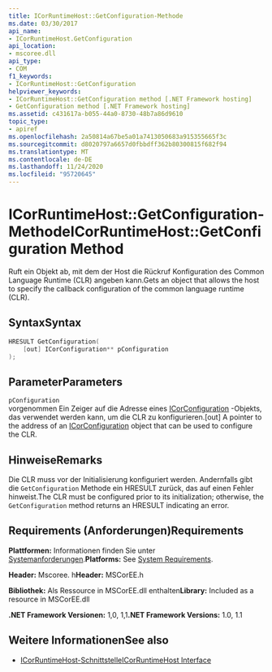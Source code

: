 ```yaml
---
title: ICorRuntimeHost::GetConfiguration-Methode
ms.date: 03/30/2017
api_name:
- ICorRuntimeHost.GetConfiguration
api_location:
- mscoree.dll
api_type:
- COM
f1_keywords:
- ICorRuntimeHost::GetConfiguration
helpviewer_keywords:
- ICorRuntimeHost::GetConfiguration method [.NET Framework hosting]
- GetConfiguration method [.NET Framework hosting]
ms.assetid: c431617a-b055-44a0-8730-48b7a86d9610
topic_type:
- apiref
ms.openlocfilehash: 2a50814a67be5a01a7413050683a915355665f3c
ms.sourcegitcommit: d8020797a6657d0fbbdff362b80300815f682f94
ms.translationtype: MT
ms.contentlocale: de-DE
ms.lasthandoff: 11/24/2020
ms.locfileid: "95720645"
---
```

# <a name="icorruntimehostgetconfiguration-method"></a><span data-ttu-id="e6491-102">ICorRuntimeHost::GetConfiguration-Methode</span><span class="sxs-lookup"><span data-stu-id="e6491-102">ICorRuntimeHost::GetConfiguration Method</span></span>

<span data-ttu-id="e6491-103">Ruft ein Objekt ab, mit dem der Host die Rückruf Konfiguration des Common Language Runtime (CLR) angeben kann.</span><span class="sxs-lookup"><span data-stu-id="e6491-103">Gets an object that allows the host to specify the callback configuration of the common language runtime (CLR).</span></span>  
  
## <a name="syntax"></a><span data-ttu-id="e6491-104">Syntax</span><span class="sxs-lookup"><span data-stu-id="e6491-104">Syntax</span></span>  
  
```cpp  
HRESULT GetConfiguration(  
    [out] ICorConfiguration** pConfiguration  
);  
```  
  
## <a name="parameters"></a><span data-ttu-id="e6491-105">Parameter</span><span class="sxs-lookup"><span data-stu-id="e6491-105">Parameters</span></span>  

 `pConfiguration`  
 <span data-ttu-id="e6491-106">vorgenommen Ein Zeiger auf die Adresse eines [ICorConfiguration](icorconfiguration-interface.md) -Objekts, das verwendet werden kann, um die CLR zu konfigurieren.</span><span class="sxs-lookup"><span data-stu-id="e6491-106">[out] A pointer to the address of an [ICorConfiguration](icorconfiguration-interface.md) object that can be used to configure the CLR.</span></span>  
  
## <a name="remarks"></a><span data-ttu-id="e6491-107">Hinweise</span><span class="sxs-lookup"><span data-stu-id="e6491-107">Remarks</span></span>  

 <span data-ttu-id="e6491-108">Die CLR muss vor der Initialisierung konfiguriert werden. Andernfalls gibt die `GetConfiguration` Methode ein HRESULT zurück, das auf einen Fehler hinweist.</span><span class="sxs-lookup"><span data-stu-id="e6491-108">The CLR must be configured prior to its initialization; otherwise, the `GetConfiguration` method returns an HRESULT indicating an error.</span></span>  
  
## <a name="requirements"></a><span data-ttu-id="e6491-109">Requirements (Anforderungen)</span><span class="sxs-lookup"><span data-stu-id="e6491-109">Requirements</span></span>  

 <span data-ttu-id="e6491-110">**Plattformen:** Informationen finden Sie unter [Systemanforderungen](../../get-started/system-requirements.md).</span><span class="sxs-lookup"><span data-stu-id="e6491-110">**Platforms:** See [System Requirements](../../get-started/system-requirements.md).</span></span>  
  
 <span data-ttu-id="e6491-111">**Header:** Mscoree. h</span><span class="sxs-lookup"><span data-stu-id="e6491-111">**Header:** MSCorEE.h</span></span>  
  
 <span data-ttu-id="e6491-112">**Bibliothek:** Als Ressource in MSCorEE.dll enthalten</span><span class="sxs-lookup"><span data-stu-id="e6491-112">**Library:** Included as a resource in MSCorEE.dll</span></span>  
  
 <span data-ttu-id="e6491-113">**.NET Framework Versionen:** 1,0, 1,1</span><span class="sxs-lookup"><span data-stu-id="e6491-113">**.NET Framework Versions:** 1.0, 1.1</span></span>  
  
## <a name="see-also"></a><span data-ttu-id="e6491-114">Weitere Informationen</span><span class="sxs-lookup"><span data-stu-id="e6491-114">See also</span></span>

- [<span data-ttu-id="e6491-115">ICorRuntimeHost-Schnittstelle</span><span class="sxs-lookup"><span data-stu-id="e6491-115">ICorRuntimeHost Interface</span></span>](icorruntimehost-interface.md)
